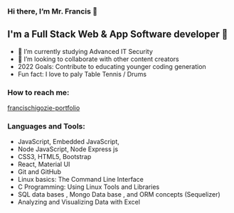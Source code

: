 ### Hi there, I’m Mr. Francis 👋  

## I'm a Full Stack Web & App Software developer 👀
- 🌱 I’m currently studying Advanced IT Security  
- 💞️ I’m looking to collaborate with other content creators
- 2022 Goals: Contribute to educating younger coding generation
- Fun fact: I love to paly Table Tennis / Drums

### How to reach me:

[francischigozie-portfolio](https://francischigozie-portfolio.herokuapp.com)

### Languages and Tools:

- JavaScript, Embedded JavaScript,
- Node JavaScript, Node Express js
- CSS3, HTML5, Bootstrap
- React, Material UI
- Git and GitHub
- Linux basics: The Command Line Interface
- C Programming: Using Linux Tools and Libraries
- SQL data bases , Mongo Data base , and ORM concepts (Sequelizer)
- Analyzing and Visualizing Data with Excel

<!---
francisChigozie/francisChigozie is a ✨ special ✨ repository because its `README.md` (this file) appears on your GitHub profile.
You can click the Preview link to take a look at your changes.
--->
